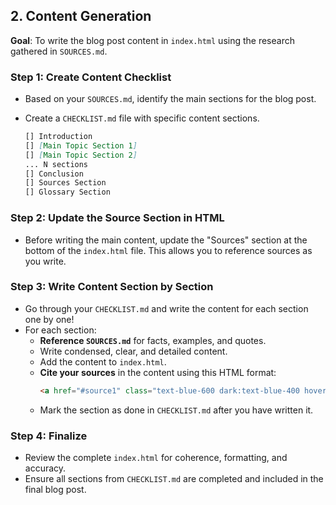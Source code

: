 ## 2. Content Generation

**Goal**: To write the blog post content in `index.html` using the research gathered in `SOURCES.md`.

### Step 1: Create Content Checklist

- Based on your `SOURCES.md`, identify the main sections for the blog post.
- Create a `CHECKLIST.md` file with specific content sections. 

    ```markdown
    [] Introduction
    [] [Main Topic Section 1]
    [] [Main Topic Section 2]
    ... N sections
    [] Conclusion
    [] Sources Section
    [] Glossary Section
    ```

### Step 2: Update the Source Section in HTML

- Before writing the main content, update the "Sources" section at the bottom of the `index.html` file. This allows you to reference sources as you write.

### Step 3: Write Content Section by Section

- Go through your `CHECKLIST.md` and write the content for each section one by one!
- For each section:
    - **Reference `SOURCES.md`** for facts, examples, and quotes.
    - Write condensed, clear, and detailed content.
    - Add the content to `index.html`.
    - **Cite your sources** in the content using this HTML format:
        ```html
        <a href="#source1" class="text-blue-600 dark:text-blue-400 hover:underline">[1]</a>
        ```
    - Mark the section as done in `CHECKLIST.md` after you have written it.

### Step 4: Finalize

- Review the complete `index.html` for coherence, formatting, and accuracy.
- Ensure all sections from `CHECKLIST.md` are completed and included in the final blog post. 